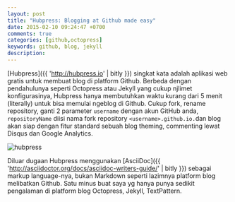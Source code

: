```yaml
---
layout: post
title: "Hubpress: Blogging at Github made easy"
date: 2015-02-10 09:24:47 +0700
comments: true
categories: [github,octopress]
keywords: github, blog, jekyll
description: 
---
```


[Hubpress]({{ 'http://hubpress.io' | bitly }}) singkat kata adalah aplikasi web gratis untuk membuat blog di platform Github. Berbeda dengan pendahulunya seperti Octopress atau Jekyll yang cukup njlimet konfigurasinya, Hubpress hanya membutuhkan waktu kurang dari 5 menit (literally) untuk bisa memulai ngeblog di Github. Cukup fork, rename repository, ganti 2 parameter `username` dengan akun GitHub anda, `repositoryName` diisi nama fork repository `<username>.github.io.`dan blog akan siap dengan fitur standard sebuah blog theming, commenting lewat Disqus dan Google Analytics.

<img src="http://prana.la/images/hubpress-initial-screenshot.png" alt="hubpress" class="img-responsive center-block" />

Diluar dugaan Hubpress menggunakan [AsciiDoc]({{ 'http://asciidoctor.org/docs/asciidoc-writers-guide/' | bitly }}) sebagai markup language-nya, bukan Markdown seperti lazimnya platform blog melibatkan Github. Satu minus buat saya yg hanya punya sedikit pengalaman di platform blog Octopress, Jekyll, TextPattern.







